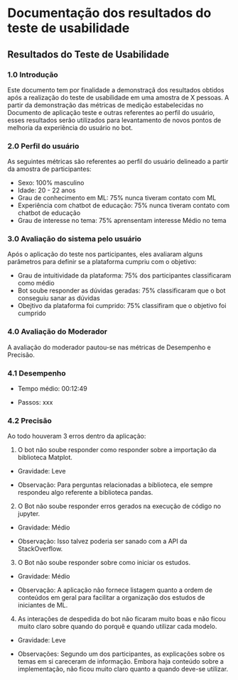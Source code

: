 # Documentação dos resultados do teste de usabilidade

## Resultados do Teste de Usabilidade

### 1.0 Introdução
Este documento tem por finalidade a demonstraçã dos resultados obtidos após a realização do teste de usabilidade em uma amostra de X pessoas. A partir da demonstração das métricas de medição estabelecidas no Documento de aplicação teste e outras referentes ao perfil do usuário, esses resultados serão utilizados para levantamento de novos pontos de melhoria da experiência do usuário no bot.

### 2.0 Perfil do usuário

As seguintes métricas são referentes ao perfil do usuário delineado a partir da amostra de participantes:

- Sexo: 100% masculino
- Idade: 20 - 22 anos
- Grau de conhecimento em ML: 75% nunca tiveram contato com ML
- Experiência com chatbot de educação: 75% nunca tiveram contato com chatbot de educação
- Grau de interesse no tema: 75% aprensentam interesse Médio no tema


### 3.0 Avaliação do sistema pelo usuário

Após o aplicação do teste nos participantes, eles avaliaram alguns parâmetros para definir se a plataforma cumpriu com o objetivo:

- Grau de intuitividade da plataforma: 75% dos participantes classificaram como médio
- Bot soube responder as dúvidas geradas: 75% classificaram que o bot conseguiu sanar as dúvidas
- Obejtivo da plataforma foi cumprido: 75% classifiram que o objetivo foi cumprido

### 4.0 Avaliação do Moderador

A avaliação do moderador pautou-se nas métricas de Desempenho e Precisão.

### 4.1 Desempenho

- Tempo médio: 00:12:49 

- Passos: xxx

### 4.2 Precisão

Ao todo houveram 3 erros dentro da aplicação:

1) O bot não soube responder como responder sobre a importação da biblioteca Matplot.

- Gravidade: Leve

- Observação: Para perguntas relacionadas a biblioteca, ele sempre respondeu algo referente a biblioteca pandas.

2) O Bot não soube responder erros gerados na execução de código no jupyter.

- Gravidade: Médio

- Observação: Isso talvez poderia ser sanado com a API da StackOverflow.

3) O Bot não soube responder sobre como iniciar os estudos.

- Gravidade: Médio

- Observação: A aplicação não fornece listagem quanto a ordem de conteúdos em geral para facilitar a organização dos estudos de iniciantes de ML.

4) As interações de despedida do bot não ficaram muito boas e não ficou muito claro sobre quando do porquê e quando utilizar cada modelo.

- Gravidade: Leve

- Observações: Segundo um dos participantes, as explicações sobre os temas em si careceram de informação. Embora haja conteúdo sobre a implementação, não ficou muito claro quanto a quando deve-se utilizar.